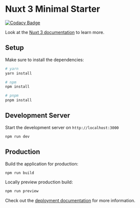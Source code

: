 # Nuxt 3 Minimal Starter

[![Codacy Badge](https://api.codacy.com/project/badge/Grade/6f9a6d7acded468d82c8711842bfdec8)](https://app.codacy.com/gh/Bitti09/mediathekcommunity?utm_source=github.com&utm_medium=referral&utm_content=Bitti09/mediathekcommunity&utm_campaign=Badge_Grade)

Look at the [Nuxt 3 documentation](https://nuxt.com/docs/getting-started/introduction) to learn more.

## Setup

Make sure to install the dependencies:

```bash
# yarn
yarn install

# npm
npm install

# pnpm
pnpm install
```

## Development Server

Start the development server on `http://localhost:3000`

```bash
npm run dev
```

## Production

Build the application for production:

```bash
npm run build
```

Locally preview production build:

```bash
npm run preview
```

Check out the [deployment documentation](https://nuxt.com/docs/getting-started/deployment) for more information.
